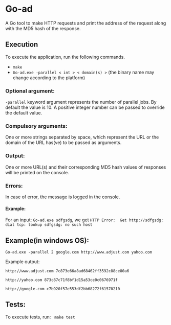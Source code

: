 # Go-ad
A Go tool to make HTTP requests and print the address of the request along with the MD5 hash of the response.

## Execution
To execute the application, run the following commands.
- ``` make ```
- ```Go-ad.exe -parallel < int > < domain(s) >``` (the binary name may change according to the platform)

### Optional argument:
```-parallel``` keyword argument represents the number of parallel jobs. By default the value is 10. A positive integer number can be passed to override the default value.
    
### Compulsory arguments:
One or more strings separated by space, which represent the URL or the domain of the URL has(ve) to be passed as arguments.

### Output:
One or more URL(s) and their corresponding MD5 hash values of responses will be printed on the console.

### Errors:
In case of error, the message is logged in the console.

#### Example:
For an input: ``` Go-ad.exe sdfgsdg ```, we get
``` HTTP Error:  Get http://sdfgsdg: dial tcp: lookup sdfgsdg: no such host ```

## Example(in windows OS):
```Go-ad.exe -parallel 2 google.com http://www.adjust.com yahoo.com```

Example output: 

```http://www.adjust.com 7c873e66a8ad68462ff3592c88ce80a6```

```http://yahoo.com 873c87c71f8bf1d15a53ce0c0676971f```

```http://google.com c7b920f57e553df2bb68272f61570210```

## Tests:
To execute tests, run:
``` make test```


